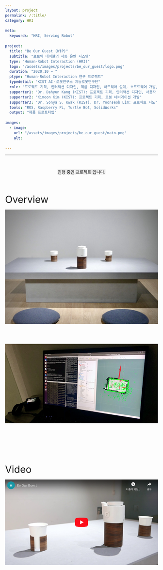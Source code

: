 ```yaml
---
layout: project
permalink: /:title/
category: HRI

meta:
  keywords: "HRI, Serving Robot"

project:
  title: "Be Our Guest (WIP)"
  subtitle: "로보틱 테이블의 자동 운반 시스템"
  type: "Human-Robot Interaction (HRI)"
  logo: "/assets/images/projects/be_our_guest/logo.png"
  duration: "2020.10 ~ "
  ptype: "Human-Robot Interaction 연구 프로젝트"
  typedetail: "KIST AIㆍ로봇연구소 지능로봇연구단"
  role: "프로젝트 기획, 인터랙션 디자인, 제품 디자인, 하드웨어 설계, 소프트웨어 개발, 기구 설계, 사용자 조사"
  supporter1: "Dr. Dahyun Kang (KIST): 프로젝트 기획, 인터랙션 디자인, 사용자 조사"
  supporter2: "Kimoon Kim (KIST): 프로젝트 기획, 로봇 네비게이션 개발"
  supporter3: "Dr. Sonya S. Kwak (KIST), Dr. Yoonseob Lim: 프로젝트 지도"
  tools: "ROS, Raspberry Pi, Turtle Bot, SolidWorks"
  output: "제품 프로토타입"

images:
  - image:
    url: "/assets/images/projects/be_our_guest/main.png"
    alt:

---
```

---
<br>

<p align="center"><span style="background-color:#EBEBEB">진행 중인 프로젝트 입니다.</span></p>
<br><br>

<font size="6em">Overview</font>
<br>

<p align="center">
  <img src="/assets/images/projects/be_our_guest/ex.jpeg">
</p>  
<br><br>


<p align="center">
  <img src="/assets/images/projects/be_our_guest/tech.png">
</p>  
<br><br><br><br><br><br>

<font size="6em">Video</font>
<br>

<p align="center">
  <a href="https://youtu.be/5UF8mjnxXdo">
  <img src="/assets/images/projects/be_our_guest/video.png">
  </a>
</p>  
<br><br><br><br><br><br>
